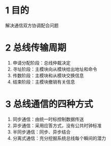 # 1 目的
解决通信双方协调配合问题

# 2 总线传输周期
1. 申请分配阶段：总线仲裁决定
2. 寻址阶段：主模块向从模块给出地址和命令
3. 传数阶段：主模块和从模块交换信息
4. 结束阶段：主模块撤销有关信息

# 3 总线通信的四种方式
1. 同步通信：由统一时标控制数据传送
2. 异步通信：采用应答方式，没有公共时钟标准
3. 半同步通信：同步、异步结合
4. 分离式通信：充分挖掘系统总线每个瞬间的潜力